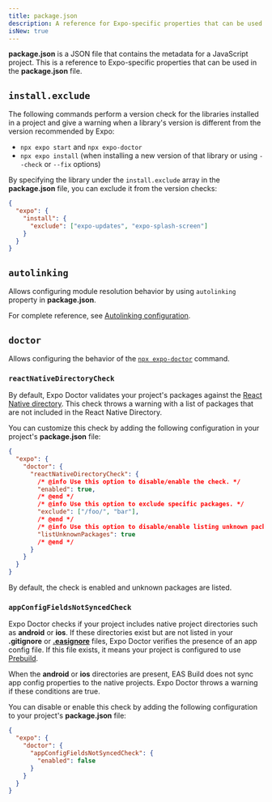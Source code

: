 ```yaml
---
title: package.json
description: A reference for Expo-specific properties that can be used in the package.json file.
isNew: true
---
```


**package.json** is a JSON file that contains the metadata for a JavaScript project. This is a reference to Expo-specific properties that can be used in the **package.json** file.

## `install.exclude`

The following commands perform a version check for the libraries installed in a project and give a warning when a library's version is different from the version recommended by Expo:

- `npx expo start` and `npx expo-doctor`
- `npx expo install` (when installing a new version of that library or using `--check` or `--fix` options)

By specifying the library under the `install.exclude` array in the **package.json** file, you can exclude it from the version checks:

```json package.json
{
  "expo": {
    "install": {
      "exclude": ["expo-updates", "expo-splash-screen"]
    }
  }
}
```

## `autolinking`

Allows configuring module resolution behavior by using `autolinking` property in **package.json**.

For complete reference, see [Autolinking configuration](/modules/autolinking/#configuration).

## `doctor`

Allows configuring the behavior of the [`npx expo-doctor`](/develop/tools/#expo-doctor) command.

<PaddedAPIBox>

### `reactNativeDirectoryCheck`

By default, Expo Doctor validates your project's packages against the [React Native directory](https://reactnative.directory/). This check throws a warning with a list of packages that are not included in the React Native Directory.

You can customize this check by adding the following configuration in your project's **package.json** file:

```json package.json
{
  "expo": {
    "doctor": {
      "reactNativeDirectoryCheck": {
        /* @info Use this option to disable/enable the check. */
        "enabled": true,
        /* @end */
        /* @info Use this option to exclude specific packages. */
        "exclude": ["/foo/", "bar"],
        /* @end */
        /* @info Use this option to disable/enable listing unknown packages. */
        "listUnknownPackages": true
        /* @end */
      }
    }
  }
}
```

By default, the check is enabled and unknown packages are listed.

### `appConfigFieldsNotSyncedCheck`

Expo Doctor checks if your project includes native project directories such as **android** or **ios**. If these directories exist but are not listed in your **.gitignore** or [**.easignore**](/build-reference/easignore) files, Expo Doctor verifies the presence of an app config file. If this file exists, it means your project is configured to use [Prebuild](/workflow/prebuild).

When the **android** or **ios** directories are present, EAS Build does not sync app config properties to the native projects. Expo Doctor throws a warning if these conditions are true.

You can disable or enable this check by adding the following configuration to your project's **package.json** file:

```json package.json
{
  "expo": {
    "doctor": {
      "appConfigFieldsNotSyncedCheck": {
        "enabled": false
      }
    }
  }
}
```

</PaddedAPIBox>